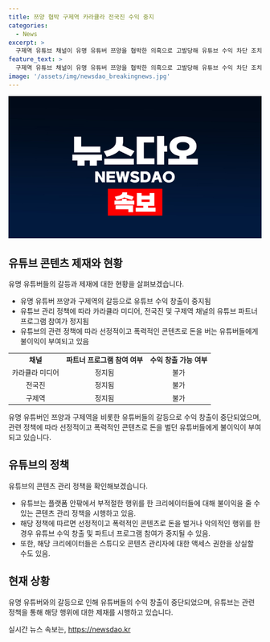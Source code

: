 ```yaml
---
title: 쯔양 협박 구제역 카라큘라 전국진 수익 중지
categories:
  - News
excerpt: >
  구제역 유튜브 채널이 유명 유튜버 쯔양을 협박한 의혹으로 고발당해 유튜브 수익 차단 조치를 받았다. 또한, 유튜브는 커뮤니티에 해를 끼치거나 부적절한 행위를 한 크리에이터에 대한 조치를 취한다는 정책을 명시하고 있다. 이로 인해 구제역, 카라큘라, 전국진 등의 채널은 유튜브 수익을 창출할 수 없게 되었으며, 파트너 프로그램에 참여할 수 없게 됐다. 이에 대해 쯔양은 협박 당해 검찰에 고소할 예정이며, 방송통신심의위원회 역시 우려를 제기하며 대책을 요구하고 있다.
feature_text: >
  구제역 유튜브 채널이 유명 유튜버 쯔양을 협박한 의혹으로 고발당해 유튜브 수익 차단 조치를 받았다. 또한, 유튜브는 커뮤니티에 해를 끼치거나 부적절한 행위를 한 크리에이터에 대한 조치를 취한다는 정책을 명시하고 있다. 이로 인해 구제역, 카라큘라, 전국진 등의 채널은 유튜브 수익을 창출할 수 없게 되었으며, 파트너 프로그램에 참여할 수 없게 됐다. 이에 대해 쯔양은 협박 당해 검찰에 고소할 예정이며, 방송통신심의위원회 역시 우려를 제기하며 대책을 요구하고 있다.
image: '/assets/img/newsdao_breakingnews.jpg'
---
```


<p><img src="/assets/img/newsdao_breakingnews.jpg" alt="cryptoinkorea 속보" /></p>

<h2 data-ke-size="size26">유튜브 콘텐츠 제재와 현황</h2>

<p data-ke-size="size16">유명 유튜버들의 갈등과 제재에 대한 현황을 살펴보겠습니다.</p>

<ul>
  <li>유명 유튜버 쯔양과 구제역의 갈등으로 유튜브 수익 창출이 중지됨</li>
  <li>유튜브 관리 정책에 따라 카라큘라 미디어, 전국진 및 구제역 채널의 유튜브 파트너 프로그램 참여가 정지됨</li>
  <li>유튜브의 관련 정책에 따라 선정적이고 폭력적인 콘텐츠로 돈을 버는 유튜버들에게 불이익이 부여되고 있음</li>
</ul>

<table>
  <tr>
    <td style="text-align: center; height: 17px;"><b>채널</b></td>
    <td style="text-align: center; height: 17px;"><b>파트너 프로그램 참여 여부</b></td>
    <td style="text-align: center; height: 17px;"><b>수익 창출 가능 여부</b></td>
  </tr>
  <tr>
    <td style="text-align: center; height: 17px;">카라큘라 미디어</td>
    <td style="text-align: center; height: 17px;">정지됨</td>
    <td style="text-align: center; height: 17px;">불가</td>
  </tr>
  <tr>
    <td style="text-align: center; height: 17px;">전국진</td>
    <td style="text-align: center; height: 17px;">정지됨</td>
    <td style="text-align: center; height: 17px;">불가</td>
  </tr>
  <tr>
    <td style="text-align: center; height: 17px;">구제역</td>
    <td style="text-align: center; height: 17px;">정지됨</td>
    <td style="text-align: center; height: 17px;">불가</td>
  </tr>
</table>

<p data-ke-size="size16">유명 유튜버인 쯔양과 구제역을 비롯한 유튜버들의 갈등으로 수익 창출이 중단되었으며, 관련 정책에 따라 선정적이고 폭력적인 콘텐츠로 돈을 벌던 유튜버들에게 불이익이 부여되고 있습니다.</p>

<h2 data-ke-size="size26">유튜브의 정책</h2>

<p data-ke-size="size16">유튜브의 콘텐츠 관리 정책을 확인해보겠습니다.</p>

<ul>
  <li>유튜브는 플랫폼 안팎에서 부적절한 행위를 한 크리에이터들에 대해 불이익을 줄 수 있는 콘텐츠 관리 정책을 시행하고 있음.</li>
  <li>해당 정책에 따르면 선정적이고 폭력적인 콘텐츠로 돈을 벌거나 악의적인 행위를 한 경우 유튜브 수익 창출 및 파트너 프로그램 참여가 중지될 수 있음.</li>
  <li>또한, 해당 크리에이터들은 스튜디오 콘텐츠 관리자에 대한 액세스 권한을 상실할 수도 있음.</li>
</ul>

<h2 data-ke-size="size26">현재 상황</h2>

<p data-ke-size="size16">유명 유튜버와의 갈등으로 인해 유튜버들의 수익 창출이 중단되었으며, 유튜브는 관련 정책을 통해 해당 행위에 대한 제재를 시행하고 있습니다.</p>
실시간 뉴스 속보는, <a href="https://newsdao.kr" rel="dofollow">https://newsdao.kr</a>


